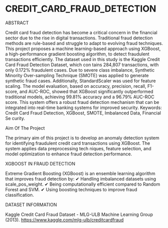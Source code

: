 # CREDIT_CARD_FRAUD_DETECTION

ABSTRACT

Credit card fraud detection has become a critical concern in the financial sector due to the rise 
in digital transactions. Traditional fraud detection methods are rule-based and struggle to adapt 
to evolving fraud techniques. This project proposes a machine learning-based approach using 
XGBoost, a high-performance gradient boosting algorithm, to detect fraudulent transactions 
efficiently. 
The dataset used in this study is the Kaggle Credit Card Fraud Detection Dataset, which con
tains 284,807 transactions, with only 0.172% fraudulent cases. Due to severe class imbalance, 
Synthetic Minority Over-sampling Technique (SMOTE) was applied to generate synthetic 
fraud cases. Additionally, StandardScaler was used for feature scaling. 
The model evaluation, based on accuracy, precision, recall, F1-score, and AUC-ROC, showed 
that XGBoost significantly outperformed traditional models, achieving 99.81% accuracy and 
a 96.79% AUC-ROC score. 
This system offers a robust fraud detection mechanism that can be integrated into real-time 
banking systems for improved security. 
Keywords: Credit Card Fraud Detection, XGBoost, SMOTE, Imbalanced Data, Financial Se
curity.

Aim Of The Project

The primary aim of this project is to develop an anomaly detection system for identifying 
fraudulent credit card transactions using XGBoost. The system applies data preprocessing tech
niques, feature selection, and model optimization to enhance fraud detection performance.

XGBOOST IN FRAUD DETECTION

Extreme Gradient Boosting (XGBoost) is an ensemble learning algorithm that improves fraud 
detection by: 
✔ Handling imbalanced datasets using scale_pos_weight. 
✔ Being computationally efficient compared to Random Forest and SVM. 
✔ Using boosting techniques to improve fraud classification.

DATASET INFORMATION 

Kaggle Credit Card Fraud Dataset - MLG-ULB Machine Learning Group (2013). 
https://www.kaggle.com/mlg-ulb/creditcardfraud


